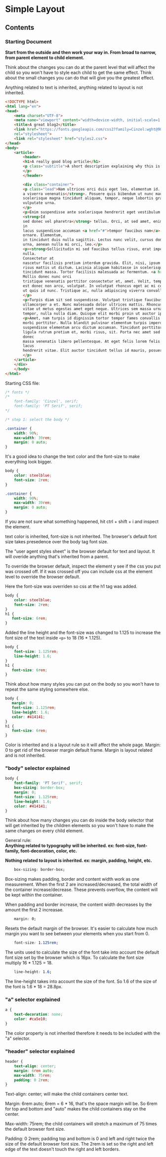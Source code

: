 # Simple Layout

## Contents


### Starting Document

**Start from the outside and then work your way in. From broad to narrow, from parent element to child element.**

Think about the changes you can do at the parent level that will affect the child so you won't have to style each child to get the same effect. Think about the small changes you can do that will give you the greatest effect.  

Anything related to text is inherited, anything related to layout is not inherited.  

```html
<!DOCTYPE html>
<html lang="en">
<head>
    <meta charset="UTF-8">
    <meta name="viewport" content="width=device-width, initial-scale=1.0">    
    <title>A great blog2</title>
    <link href="https://fonts.googleapis.com/css2?family=Cinzel:wght@900&family=PT+Serif:wght@400;700&display=swap"
    rel="stylesheet">
    <link rel="stylesheet" href="styles2.css">
</head>
<body>
    <article>
        <header>
        <h1>A really good blog article</h1>
        <p class="subtitle">A short description explaining why this is a good article and trying to get you to stick around.
        </p>
        </header>

        <div class="container">
        <p class="lead">Nam ultrices orci duis eget leo, elementum id. Pharetra ut blandit nisl aliquet <strong>morbi quam
        a viverra venenatis</strong>. Posuere quis bibendum ut nunc mauris nibh. Mauris mi sodales pretium fusce. Nulla
        scelerisque magna tincidunt aliquam, tempor, neque lobortis gravida. Tellus ante nec laoreet ullamcorper sit
        vulputate urna.
        </p>
        <p>Enim suspendisse ante scelerisque hendrerit eget vestibulum velit. Vestibulum amet a id a mattis nisl.
        <strong>Id
        sed donec vel pharetra</strong> tellus. Orci, at sed amet, enim luctus odio scelerisque. Purus vitae natoque
        in
        lacus suspendisse accumsan <a href="#">tempor faucibus nam</a>. Pulvinar nisl pellentesque congue lectus turpis
        ornare. Elementum,
        in tincidunt duis nulla sagittis. Lectus nunc velit, cursus donec magna leo massa, faucibus ac. Risus commodo eu
        urna, aenean nulla mi orci, leo.</p>
        <p><strong>Sollicitudin mi sed faucibus tellus risus, erat imperdiet nunc</strong>. Mi massa fames consequat
        nulla.
        Consectetur at
        nascetur facilisis pretium interdum gravida. Elit, nisi, ipsum fames tortor, tempor morbi et. Pellentesque sed
        risus mattis ut dictum. Lacinia aliquam habitasse in scelerisque. Tristique tincidunt vestibulum viverra sed
        tincidunt massa. Tortor facilisis malesuada ac fermentum. <a href="#">Euismod phasellus arcu</a> a, in nam.
        Mollis donec nunc orci
        tristique venenatis porttitor consectetur et, amet. Velit, tempor non sit massa gravida quam fringilla. Sodales
        est donec non arcu, volutpat. In volutpat rhoncus eget ac mi consequat. Sodales lectus adipiscing diam egestas
        ut quis id nunc. Tristique ac, nulla adipiscing viverra convallis pharetra, est, cras tempus.
        </p>
        <p>Turpis diam sit sed suspendisse. Volutpat tristique faucibus at lorem purus accumsan consectetur. Eget gravida
        ullamcorper a et. Nunc malesuada dolor ultrices mattis. Rhoncus erat curabitur aliquam vitae eget turpis. Lorem
        vitae ut metus egestas amet eget neque. Ultrices sem massa urna, cum condimentum dignissim lectus proin. Euismod
        tempor, nulla nulla diam. Quisque elit morbi proin ut auctor ipsum. Mi ut ut gravida integer a.</p>
        <p>Amet, nam turpis id dignissim tortor tempor fames convallis suscipit. Eu venenatis arcu amet diam nullam nec, a
        morbi porttitor. Nulla blandit pulvinar elementum turpis imperdiet venenatis metus. Blandit eget non, at turpis
        suspendisse elementum arcu dictum accumsan. Tincidunt porttitor pretium tellus eu, ut. Risus, aenean aliquam
        ligula rutrum pretium et, morbi risus, sit. Porta nec amet sed viverra interdum fringilla tincidunt. Aliquam
        donec
        massa venenatis libero pellentesque. At eget felis lorem felis. Blandit eget eget ultricies amet, consequat
        lacus
        hendrerit vitae. Elit auctor tincidunt tellus id mauris, posuere leo viverra.
        </p>
    </article>
    </div>
    </body>
</html>
```

Starting CSS file:
```css
/* fonts */
/* 
    font-family: 'Cinzel', serif;
    font-family: 'PT Serif', serif;
*/

/* step 1: select the body */

.container {
    width: 90%;
    max-width: 39rem;
    margin: 0 auto;
}
```

It's a good idea to change the text color and the font-size to make everything look bigger. 

```css
body {
    color: steelblue;
    font-size: 2rem;
}

.container {
    width: 90%;
    max-width: 39rem;
    margin: 0 auto;
}
```

If you are not sure what something happened, hit ctrl + shift + i and inspect the element.  

text color is inherited, font-size is not inherited. The browser's default font size takes presedence over the body tag font size.  

The "user agent styles sheet" is the browser default for text and layout. It will overide anything that's inherited from a parent.  

To override the browser default, inspect the element y see if the css you put was crossed off. If it was crossed off you can include css at the element level to override the browser default.

Here the font-size was overriden so css at the h1 tag was added.  
```css
body {
    color: steelblue;
    font-size: 2rem;
}
h1 {
   font-size: 6rem;
}
```

Added the line height and the font-size was changed to 1.125 to increase the font size of the text inside ```<p>``` to 18 (16 * 1.125).  
```css
body {
    font-size: 1.125rem;
    line-height: 1.6;
}
h1 {
   font-size: 6rem;
}
```

Think about how many styles you can put on the body so you won't have to repeat the same styling somewhere else. 

```css
body {
   margin: 0;
   font-size: 1.125rem;
   line-height: 1.6;
   color: #414141;
}
h1 {
   font-size: 6rem;
}
```
Color is inherited and is a layout rule so it will affect the whole page. Margin: 0 to get rid of the browser margin default frame. Margin is layout related and is not inherited.  


### "body" selector explained

```css
body {
    font-family: 'PT Serif', serif;
    box-sizing: border-box;
    margin: 0;
    font-size: 1.125rem;
    line-height: 1.6;
    color: #414141;
}
```

Think about how many changes you can do inside the body selector that will get inherited by the children elements so you won't have to make the same changes on every child element.

General rule:  
**Anything related to typography will be inherited. ex: font-size, font-family, font-decoration, color, etc.**  

**Nothing related to layout is inherited. ex: margin, padding, height, etc.**  

```css
    box-sizing: border-box;
```
Box-sizing makes padding, border and content width work as one measurement. When the first 2 are increased/decreased, the total width of the container increase/decrease. These prevents overflow, the content will be kept within the container. 

When padding and border increase, the content width decreases by the amount the first 2 increasae. 

```css
    margin: 0;
```
Resets the default margin of the browser. It's easier to calculate how much margin you want to see between your elements when you start from 0.

```css
    font-size: 1.125rem;
```
The units used to calculate the size of the font take into account the default font size set by the browser which is 16px. To calculate the font size multiply 16 * 1.125 = 18.  

```css
    line-height: 1.6;
```
The line-height takes into account the size of the font. So 1.6 of the size of the font is 1.6 * 18 = 28.8px. 


### "a" selector explained

```css
a {
    text-decoration: none;
    color: #ca5e10;
}
```
The color property is not inherited therefore it needs to be included with the "a" selector.  

### "header" selector explained

```css
header {
    text-align: center;
    margin: 6rem auto;
    max-width: 75rem;
    padding: 0 2rem;
}
```

Text-align: center; will make the child containers center text.  

Margin: 6rem auto; 6rem = 6 * 16, that's the space margin will be. So 6rem for top and bottom and "auto" makes the child containers stay on the center.  

Max-width: 75rem; the child containers will stretch a maximum of 75 times the default browser font size.  

Padding: 0 2rem; padding top and bottom is 0 and left and right twice the size of the default browser font size. The 2rem is set so the right and left edge of the text doesn't touch the right and left borders.  










